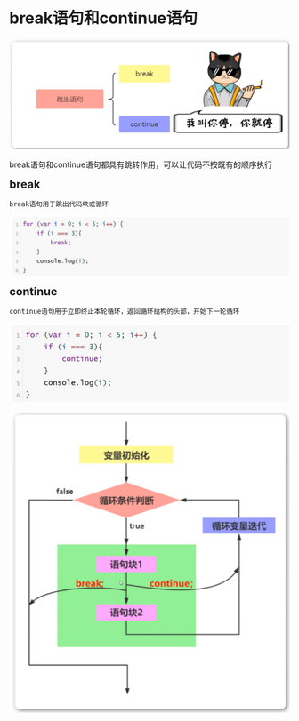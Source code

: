 <h1>break语句和continue语句</h1>

![Alt text](image.png)

break语句和continue语句都具有跳转作用，可以让代码不按既有的顺序执行

<b style="font-size:20px">break</b>

    break语句用于跳出代码块或循环
![Alt text](image-1.png)

<b style="font-size:20px">continue</b>

    continue语句用于立即终止本轮循环，返回循环结构的头部，开始下一轮循环
![Alt text](image-2.png)

![Alt text](image-3.png)